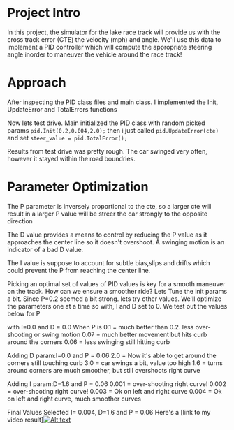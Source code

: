 # Project Intro
In this project, the simulator for the lake race track will provide us with the cross track error (CTE) the velocity (mph) and angle. We'll use this data to implement a PID controller which will compute the appropriate steering angle inorder to maneuver the vehicle around the race track!
# Approach
After inspecting the PID class files and main class.
I implemented the Init, UpdateError and TotalErrors functions

Now lets test drive.
Main initialized the PID class with random picked params `pid.Init(0.2,0.004,2.0);`
then i just called `pid.UpdateError(cte)` and set `steer_value = pid.TotalError();`

Results from test drive was pretty rough. The car swinged very often, however it stayed within the road boundries. 
# Parameter Optimization
The P parameter is inversely proportional to the cte, so a larger cte will result in a larger P value will be streer the car strongly to the opposite direction

The D value provides a means to control by reducing the P value as it approaches the center line so it doesn't overshoot. A swinging motion is an indicator of a bad D value.

The I value is suppose to account for subtle bias,slips and drifts which could prevent the P from reaching the center line.

Picking an optimal set of values of PID values is key for a smooth maneuver on the track.
How can we ensure a smoother ride?  Lets Tune the init params a bit. 
Since P=0.2 seemed a bit strong. lets try other values. We'll optimize the parameters one at a time so with, I and D set to 0. We test out the values below for P

with I=0.0 and D = 0.0
When P is
0.1 = much better than 0.2. less over-shooting or swing motion
0.07 = much better movement but hits curb around the corners
0.06 = less swinging still hitting curb

Adding D param:I=0.0 and P = 0.06
2.0 = Now it's able to get around the corners still touching curb
3.0 = car swings a bit, value too high
1.6 = turns around corners are much smoother, but still overshoots right curve

Adding I param:D=1.6 and P = 0.06
0.001 = over-shooting right curve!
0.002 = over-shooting right curve!
0.003 = Ok on left and right curve
0.004 = Ok on left and right curve, much smoother curves

Final Values Selected
I= 0.004, D=1.6 and P = 0.06
Here's a [link to my video result][![Alt text](https://img.youtube.com/vi/9vtaXm4QdrQ/0.jpg)](https://www.youtube.com/watch?v=9vtaXm4QdrQ)
